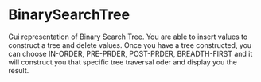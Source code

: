 # BinarySearchTree

Gui representation of Binary Search Tree. You are able to insert values to construct a tree and delete values. Once you have a tree constructed, you can choose IN-ORDER, PRE-PRDER, POST-PRDER, BREADTH-FIRST and it will construct you that specific tree traversal oder and display you the result.
